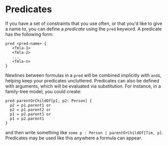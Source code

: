 # Predicates

If you have a set of constraints that you use often, or that you'd like to give a name to, you can define a _predicate_ using the `pred` keyword. A predicate has the following form:

```
pred <pred-name> {
   <fmla-1>
   <fmla-2>
   ...
   <fmla-n>
}
```

Newlines between formulas in a `pred` will be combined implicitly with `and`s, helping keep your predicates uncluttered. Predicates can also be defined with arguments, which will be evaluated via substitution. For instance, in a family-tree model, you could create:

```
pred parentOrChildOf[p1, p2: Person] {
  p2 = p1.parent1 or
  p2 = p1.parent2 or
  p1 = p2.parent1 or
  p1 = p2.parent1
}
```

and then write something like `some p : Person | parentOrChildOf[Tim, p]`. Predicates may be used like this anywhere a formula can appear.

